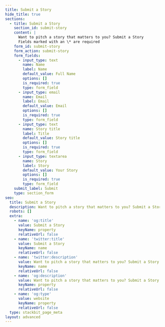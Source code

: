 ```yaml
---
title: Submit a Story
hide_title: true
sections:
  - title: Submit a Story
    section_id: submit-story
    content: |
      Want to pitch a story that matters to you? Submit a Story
      Fields marked with an \* are required
    form_id: submit-story
    form_action: submit-story
    form_fields:
      - input_type: text
        name: Name
        label: Name
        default_value: Full Name
        options: []
        is_required: true
        type: form_field
      - input_type: email
        name: Email
        label: Email
        default_value: Email
        options: []
        is_required: true
        type: form_field
      - input_type: text
        name: Story title
        label: Title
        default_value: Story title
        options: []
        is_required: true
        type: form_field
      - input_type: textarea
        name: Story
        label: Story
        default_value: Your Story
        options: []
        is_required: true
        type: form_field
    submit_label: Submit
    type: section_form
seo:
  title: Submit a Story
  description: Want to pitch a story that matters to you? Submit a Story
  robots: []
  extra:
    - name: 'og:title'
      value: Submit a Story
      keyName: property
      relativeUrl: false
    - name: 'twitter:title'
      value: Submit a Story
      keyName: name
      relativeUrl: false
    - name: 'twitter:description'
      value: Want to pitch a story that matters to you? Submit a Story
      keyName: name
      relativeUrl: false
    - name: 'og:description'
      value: Want to pitch a story that matters to you? Submit a Story
      keyName: property
      relativeUrl: false
    - name: 'og:type'
      value: website
      keyName: property
      relativeUrl: false
  type: stackbit_page_meta
layout: advanced
---
```

